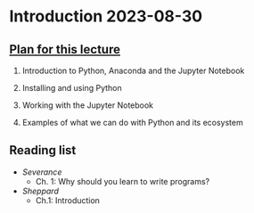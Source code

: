 # Introduction 2023-08-30

## [Plan for this lecture](https://edstem.org/eu/courses/433/lessons/266/slides/1793)

1. Introduction to Python, Anaconda and the Jupyter Notebook

2. Installing and using Python

3. Working with the Jupyter Notebook

4. Examples of what we can do with Python and its ecosystem

## Reading list

- *Severance*
    - Ch. 1: Why should you learn to write programs?
- *Sheppard*
    - Ch.1: Introduction